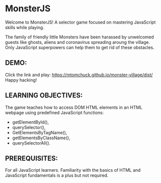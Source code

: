 # MonsterJS

Welcome to MonsterJS!
A selector game focused on mastering JavaScript skills while playing.

The family of friendly little Monsters have been harassed by unwelcomed guests like ghosts, aliens and coronavirus spreading aroung the village. Only JavaScript superpowers can help them to get rid of these obstacles.

## DEMO:

Click the link and play: https://mtomchuck.github.io/monster-village/dist/
Happy hacking!

## LEARNING OBJECTIVES:
The game teaches how to access DOM HTML elements in an HTML webpage using predefined JavaScript functions:

* getElementById(),
* querySelector(),
* GetElementsByTagName(),
* getElementsByClassName(),
* querySelectorAll().

## PREREQUISITES:
For all JavaScript learners. Familiarity with the basics of HTML and JavaScript fundamentals is a plus but not required.